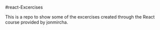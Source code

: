 #react-Excercises

This is a repo to show some of the excercises created through the React course provided by jonmircha.
